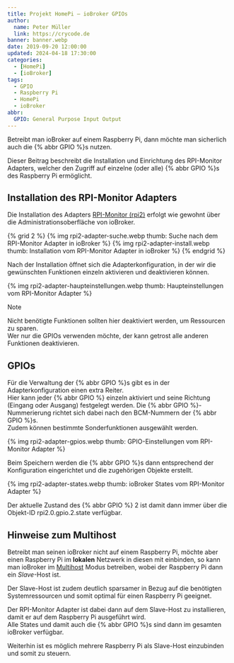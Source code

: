 ```yaml
---
title: Projekt HomePi – ioBroker GPIOs
author:
  name: Peter Müller
  link: https://crycode.de
banner: banner.webp
date: 2019-09-20 12:00:00
updated: 2024-04-18 17:30:00
categories:
  - [HomePi]
  - [ioBroker]
tags:
  - GPIO
  - Raspberry Pi
  - HomePi
  - ioBroker
abbr:
  GPIO: General Purpose Input Output
---
```


Betreibt man ioBroker auf einem Raspberry Pi, dann möchte man sicherlich auch die {% abbr GPIO %}s nutzen.

Dieser Beitrag beschreibt die Installation und Einrichtung des RPI-Monitor Adapters, welcher den Zugriff auf einzelne (oder alle) {% abbr GPIO %}s des Raspberry Pi ermöglicht.

## Installation des RPI-Monitor Adapters

Die Installation des Adapters [RPI-Monitor (rpi2)](https://github.com/iobroker-community-adapters/ioBroker.rpi2) erfolgt wie gewohnt über die Administrationsoberfläche von ioBroker.

{% grid 2 %}
{% img rpi2-adapter-suche.webp thumb: Suche nach dem RPI-Monitor Adapter in ioBroker %}
{% img rpi2-adapter-install.webp thumb: Installation vom RPI-Monitor Adapter in ioBroker %}
{% endgrid %}

Nach der Installation öffnet sich die Adapterkonfiguration, in der wir die gewünschten Funktionen einzeln aktivieren und deaktivieren können.

{% img rpi2-adapter-haupteinstellungen.webp thumb: Haupteinstellungen vom RPI-Monitor Adapter %}

> [!NOTE]
> Nicht benötigte Funktionen sollten hier deaktiviert werden, um Ressourcen zu sparen.  
> Wer nur die GPIOs verwenden möchte, der kann getrost alle anderen Funktionen deaktivieren.

## GPIOs

Für die Verwaltung der {% abbr GPIO %}s gibt es in der Adapterkonfiguration einen extra Reiter.  
Hier kann jeder {% abbr GPIO %} einzeln aktiviert und seine Richtung (Eingang oder Ausgang) festgelegt werden. Die {% abbr GPIO %}-Nummerierung richtet sich dabei nach den BCM-Nummern der {% abbr GPIO %}s.  
Zudem können bestimmte Sonderfunktionen ausgewählt werden.

{% img rpi2-adapter-gpios.webp thumb: GPIO-Einstellungen vom RPI-Monitor Adapter %}

Beim Speichern werden die {% abbr GPIO %}s dann entsprechend der Konfiguration eingerichtet und die zugehörigen Objekte erstellt.

{% img rpi2-adapter-states.webp thumb: ioBroker States vom RPI-Monitor Adapter %}

Der aktuelle Zustand des {% abbr GPIO %} 2 ist damit dann immer über die Objekt-ID rpi2.0.gpio.2.state verfügbar.

## Hinweise zum Multihost

Betreibt man seinen ioBroker nicht auf einem Raspberry Pi, möchte aber einen Raspberry Pi im **lokalen** Netzwerk in diesen mit einbinden, so kann man ioBroker im [Multihost](https://www.iobroker.net/#de/documentation/config/multihost.md) Modus betreiben, wobei der Raspberry Pi dann ein *Slave*-Host ist.

Der Slave-Host ist zudem deutlich sparsamer in Bezug auf die benötigten Systemressourcen und somit optimal für einen Raspberry Pi geeignet.

Der RPI-Monitor Adapter ist dabei dann auf dem Slave-Host zu installieren, damit er auf dem Raspberry Pi ausgeführt wird.  
Alle States und damit auch die {% abbr GPIO %}s sind dann im gesamten ioBroker verfügbar.

Weiterhin ist es möglich mehrere Raspberry Pi als Slave-Host einzubinden und somit zu steuern.
